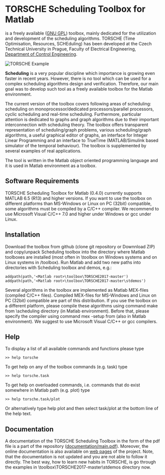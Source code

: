 # TORSCHE Scheduling Toolbox for Matlab

is a freely available ([GNU GPL][l_gnu]) toolbox, mainly dedicated for the utilization and development of the scheduling algorithms. TORSCHE (Time Optimisation, Resources, SCHEduling) has been developed at the Czech Technical University in Prague, Faculty of Electrical Engineering, [Department of Control Engineering][l_dce]. 

![TORSCHE Example][i_example]

<b>Scheduling</b> is a very popular discipline which importance is growing even faster in recent years. However, there is no tool which can be used for a complex scheduling algorithms design and verification. Therefore, our main goal was to develop such tool as a freely available toolbox for the Matlab environment.

The current version of the toolbox covers following areas of scheduling: scheduling on monoprocessor/dedicated processors/parallel processors, cyclic scheduling and real-time scheduling. Furthermore, particular attention is dedicated to graphs and graph algorithms due to their important interconnection with scheduling theory. The toolbox offers transparent representation of scheduling/graph problems, various scheduling/graph algorithms, a useful graphical editor of graphs, an interface for Integer Linear Programming and an interface to TrueTime (MATLAB/Simulink based simulator of the temporal behaviour). The toolbox is supplemented by several examples of real applications.

The tool is written in the Matlab object oriented programming language and it is used in Matlab environment as a toolbox.

## Software Requirements

TORSCHE Scheduling Toolbox for Matlab (0.4.0) currently supports MATLAB 6.5 (R13) and higher versions. If you want to use the toolbox on different platforms than MS-Windows or Linux on PC (32bit) compatible, some algorithms must be compiled by a C/C++ compiler. We recommend to use Microsoft Visual C/C++ 7.0 and higher under Windows or gcc under Linux.

## Installation

Download the toolbox from github (clone git repository or Downnload ZIP) and copy/unpack Scheduling toolbox into the directory where Matlab toolboxes are installed (most often in <Matlab root>\toolbox on Windows systems and on Linux systems in <Matlab root>/toolbox). Run Matlab and add two new paths into directories with Scheduling toolbox and demos, e.g.:

    addpath(path,'<Matlab root>\toolbox\TORSCHE2017-master')
    addpath(path,'<Matlab root>\toolbox\TORSCHE2017-master\stdemos')

Several algorithms in the toolbox are implemented as Matlab MEX-files (compiled C/C++ files). Compiled MEX-files for MS-Windows and Linux on PC (32bit) compatible are part of this distribution. If you use the toolbox on a different platform, please compile these algorithms using command make from \scheduling directory (in Matlab environment). Before that, please specify the compiler using command mex -setup from (also in Matlab environment). We suggest to use Microsoft Visual C/C++ or gcc compilers.

## Help

To display a list of all available commands and functions please type

    >> help torsche

To get help on any of the toolbox commands (e.g. task) type

    >> help torsche.task

To get help on overloaded commands, i.e. commands that do exist somewhere in Matlab path (e.g. plot) type

    >> help torsche.task/plot

Or alternatively type help plot and then select task/plot at the bottom line of the help text.

## Documentation
A documentation of the TORSCHE Scheduling Toolbox in the form of the pdf file is a part of the repository ([documentation/main.pdf][l_doc]). Moreover, the online documentation is also available on [web pages][l_webpage] of the project.
Note, that the documentation is not updated and you are not able to follow it directly. The best way, how to learn new habits in TORSCHE, is go through the examples in <Matlab root>\toolbox\TORSCHE2017-master\stdemos directory now.

[l_dce]: http://dce.fel.cvut.cz/en/
[l_doc]: documentation/main.pdf
[l_gnu]: LICENSE
[l_webpage]: https://rtime.felk.cvut.cz/scheduling-toolbox/
[i_example]: images/intro.gif

